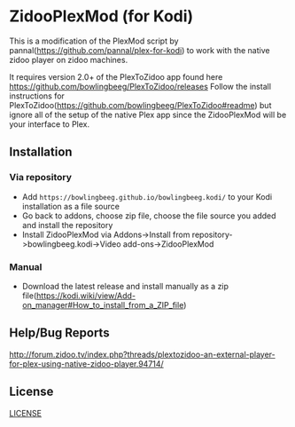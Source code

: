 # ZidooPlexMod (for Kodi)

This is a modification of the PlexMod script by pannal(https://github.com/pannal/plex-for-kodi) to work with the native zidoo player on zidoo machines.

It requires version 2.0+ of the PlexToZidoo app found here https://github.com/bowlingbeeg/PlexToZidoo/releases
Follow the install instructions for PlexToZidoo(https://github.com/bowlingbeeg/PlexToZidoo#readme) but ignore all of the setup of the native Plex app since the ZidooPlexMod will be your interface to Plex.


## Installation

### Via repository
* Add `https://bowlingbeeg.github.io/bowlingbeeg.kodi/` to your Kodi installation as a file source
* Go back to addons, choose zip file, choose the file source you added and install the repository
* Install ZidooPlexMod via Addons->Install from repository->bowlingbeeg.kodi->Video add-ons->ZidooPlexMod

### Manual
* Download the latest release and install manually as a zip file(https://kodi.wiki/view/Add-on_manager#How_to_install_from_a_ZIP_file)


## Help/Bug Reports
http://forum.zidoo.tv/index.php?threads/plextozidoo-an-external-player-for-plex-using-native-zidoo-player.94714/

## License
[LICENSE](https://github.com/plexinc/plex-for-kodi/blob/master/LICENSE.txt)
